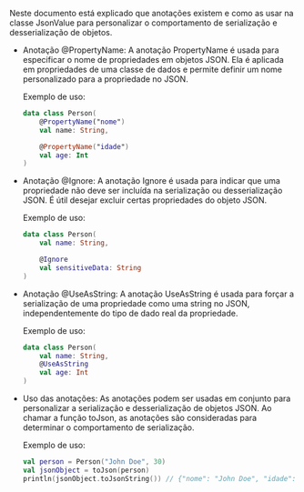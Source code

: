 Neste documento está explicado que anotações existem e como as usar na classe JsonValue para personalizar o comportamento de serialização e desserialização de objetos.

* Anotação @PropertyName:
A anotação PropertyName é usada para especificar o nome de propriedades em objetos JSON. Ela é aplicada em propriedades de uma classe de dados e permite definir um nome personalizado para a propriedade no JSON.

    Exemplo de uso:

    ````kotlin
    data class Person(
        @PropertyName("nome")
        val name: String,
    
        @PropertyName("idade")
        val age: Int
    )
    ````

* Anotação @Ignore:
A anotação Ignore é usada para indicar que uma propriedade não deve ser incluída na serialização ou desserialização JSON. É útil desejar excluir certas propriedades do objeto JSON.

    Exemplo de uso:
    ````kotlin
    data class Person(
        val name: String,
    
        @Ignore
        val sensitiveData: String
    )
    ````

* Anotação @UseAsString:
A anotação UseAsString é usada para forçar a serialização de uma propriedade como uma string no JSON, independentemente do tipo de dado real da propriedade.

    Exemplo de uso:
    
    ````kotlin
    data class Person(
        val name: String,
        @UseAsString
        val age: Int
    )
    ````

* Uso das anotações:
As anotações podem ser usadas em conjunto para personalizar a serialização e desserialização de objetos JSON. Ao chamar a função toJson, as anotações são consideradas para determinar o comportamento de serialização.

    Exemplo de uso:
    
    ````kotlin
    val person = Person("John Doe", 30)
    val jsonObject = toJson(person)
    println(jsonObject.toJsonString()) // {"nome": "John Doe", "idade": "30"}
    ````
